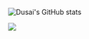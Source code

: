 


![Dusai's GitHub stats](https://github-readme-stats.vercel.app/api?username=ZengHaiTao1)

<div align="left"> <img src="https://github-readme-stats.vercel.app/api/top-langs/?username=ZengHaiTao1&hide_title=true" /> </div>



<!--
**ZengHaiTao1/ZengHaiTao1** is a ✨ _special_ ✨ repository because its `README.md` (this file) appears on your GitHub profile.

Here are some ideas to get you started:

- 🔭 I’m currently working on ...
- 🌱 I’m currently learning ...
- 👯 I’m looking to collaborate on ...
- 🤔 I’m looking for help with ...
- 💬 Ask me about ...
- 📫 How to reach me: ...
- 😄 Pronouns: ...
- ⚡ Fun fact: ...
-->
